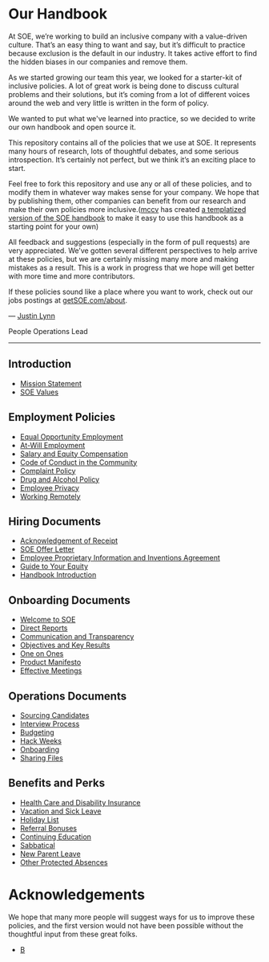 # Our Handbook

At SOE, we’re working to build an inclusive company with a value-driven culture. That’s an easy thing to want and say, but it’s difficult to practice because exclusion is the default in our industry. It takes active effort to find the hidden biases in our companies and remove them.

As we started growing our team this year, we looked for a starter-kit of inclusive policies. A lot of great work is being done to discuss cultural problems and their solutions, but it’s coming from a lot of different voices around the web and very little is written in the form of policy.

We wanted to put what we've learned into practice, so we decided to write our own handbook and open source it.

This repository contains all of the policies that we use at SOE. It represents many hours of research, lots of thoughtful debates, and some serious introspection. It’s certainly not perfect, but we think it’s an exciting place to start.

Feel free to fork this repository and use any or all of these policies, and to modify them in whatever way makes sense for your company. We hope that by publishing them, other companies can benefit from our research and make their own policies more inclusive.([mccv](github.com/mccv) has created [a templatized version of the SOE handbook](https://github.com/turbinelabs/handbook-template) to make it easy to use this handbook as a starting point for your own)

All feedback and suggestions (especially in the form of pull requests) are very appreciated. We’ve gotten several different perspectives to help arrive at these policies, but we are certainly missing many more and making mistakes as a result. This is a work in progress that we hope will get better with more time and more contributors.

If these policies sound like a place where you want to work, check out our jobs postings at [getSOE.com/about](https://getSOE.com/about).

— [Justin Lynn](https://twitter.com/jtylynn)

People Operations Lead

***


## Introduction
* [Mission Statement](https://github.com/jtylynn/handbook/blob/master/Mission%20Statement.md)
* [SOE Values](https://github.com/jtylynn/handbook/blob/master/SOE%20Values.md)

## Employment Policies
* [Equal Opportunity Employment](https://github.com/jtylynn/handbook/blob/master/Employment%20Policies/Equal%20Opportunity%20Employment.md)
* [At-Will Employment](https://github.com/jtylynn/handbook/blob/master/Employment%20Policies/At-Will%20Employment.md)
* [Salary and Equity Compensation](https://github.com/jtylynn/handbook/blob/master/Employment%20Policies/Salary%20and%20Equity%20Compensation.md)
* [Code of Conduct in the Community](https://github.com/jtylynn/handbook/blob/master/Employment%20Policies/Code%20of%20Conduct%20in%20the%20Community.md)
* [Complaint Policy](https://github.com/jtylynn/handbook/blob/master/Employment%20Policies/Complaint%20Policy.md)
* [Drug and Alcohol Policy](https://github.com/jtylynn/handbook/blob/master/Employment%20Policies/Drug%20and%20Alcohol%20Policy.md)
* [Employee Privacy](https://github.com/jtylynn/handbook/blob/master/Employment%20Policies/Employee%20Privacy.md)
* [Working Remotely](https://github.com/jtylynn/handbook/blob/master/Employment%20Policies/Working%20Remotely.md)

## Hiring Documents
* [Acknowledgement of Receipt](https://github.com/jtylynn/handbook/blob/master/Hiring%20Documents/Acknowledgment%20of%20Receipt.md)
* [SOE Offer Letter](https://github.com/jtylynn/handbook/blob/master/Hiring%20Documents/SOE%20Offer%20Letter.md)
* [Employee Proprietary Information and Inventions Agreement](https://github.com/jtylynn/handbook/blob/master/Hiring%20Documents/Employee%20Proprietary%20Information%20and%20Inventions%20Assignment%20Agreement.md)
* [Guide to Your Equity](https://github.com/jtylynn/handbook/blob/master/Hiring%20Documents/Guide%20to%20Your%20Equity.md)
* [Handbook Introduction](https://github.com/jtylynn/handbook/blob/master/Hiring%20Documents/Handbook%20Introduction.md)

## Onboarding Documents
* [Welcome to SOE](https://github.com/jtylynn/handbook/blob/master/Onboarding%20Documents/Welcome%20to%20SOE.md)
* [Direct Reports](https://github.com/jtylynn/handbook/blob/master/Onboarding%20Documents/Direct%20Reports.md)
* [Communication and Transparency](https://github.com/jtylynn/handbook/blob/master/Onboarding%20Documents/Communication%20and%20Transparency.md)
* [Objectives and Key Results](https://github.com/jtylynn/handbook/blob/master/Onboarding%20Documents/Objectives%20and%20Key%20Results.md)
* [One on Ones](https://github.com/jtylynn/handbook/blob/master/Onboarding%20Documents/One%20on%20Ones.md)
* [Product Manifesto](https://github.com/jtylynn/handbook/blob/master/Onboarding%20Documents/Product%20Manifesto.md)
* [Effective Meetings](https://github.com/jtylynn/handbook/blob/master/Operations%20Documents/Effective%20Meetings.md)

## Operations Documents
* [Sourcing Candidates](https://github.com/jtylynn/handbook/blob/master/Operations%20Documents/Sourcing%20Candidates.md)
* [Interview Process](https://github.com/jtylynn/handbook/blob/master/Operations%20Documents/Interview%20Process.md)
* [Budgeting](https://github.com/jtylynn/handbook/blob/master/Operations%20Documents/Budgeting.md)
* [Hack Weeks](https://github.com/jtylynn/handbook/blob/master/Operations%20Documents/Hack%20Weeks.md)
* [Onboarding](https://github.com/jtylynn/handbook/blob/master/Operations%20Documents/Onboarding.md)
* [Sharing Files](https://github.com/jtylynn/handbook/blob/master/Operations%20Documents/Sharing%20Files.md)

## Benefits and Perks
* [Health Care and Disability Insurance](https://github.com/jtylynn/handbook/blob/master/Benefits%20and%20Perks/Healthcare%20and%20Disability%20Insurance.md)
* [Vacation and Sick Leave](https://github.com/jtylynn/handbook/blob/master/Benefits%20and%20Perks/Vacation%20and%20Sick%20Leave.md)
* [Holiday List](https://github.com/jtylynn/handbook/blob/master/Benefits%20and%20Perks/Holiday%20List.md)
* [Referral Bonuses](https://github.com/jtylynn/handbook/blob/master/Benefits%20and%20Perks/Referral%20Bonuses.md)
* [Continuing Education](https://github.com/jtylynn/handbook/blob/master/Benefits%20and%20Perks/Continuing%20Education.md)
* [Sabbatical](https://github.com/jtylynn/handbook/blob/master/Benefits%20and%20Perks/Sabbatical.md)
* [New Parent Leave](https://github.com/jtylynn/handbook/blob/master/Benefits%20and%20Perks/New%20Parent%20Leave.md)
* [Other Protected Absences](https://github.com/jtylynn/handbook/blob/master/Benefits%20and%20Perks/Other%20Protected%20Absences.md)



# Acknowledgements

We hope that many more people will suggest ways for us to improve these policies, and the first version would not have been possible without the thoughtful input from these great folks.

* [B](https://twitter.com/brennenbyrne)

